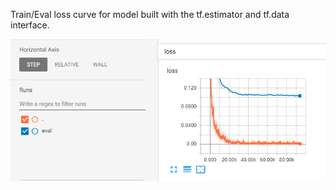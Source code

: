Train/Eval loss curve for model built with the tf.estimator and tf.data interface.

![TensorBoard Plot](https://github.com/aurotripathy/all-fully-connected/blob/master/Pilot1/P1B3/results/train-eval-loss-curve-p1b3.PNG "Single GPU")
